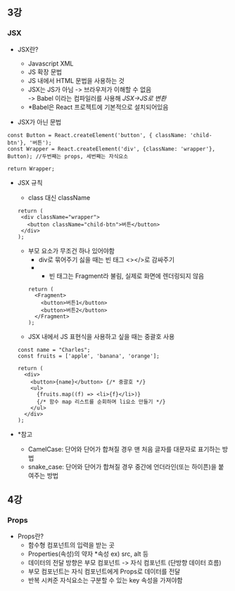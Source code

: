 ## 3강
### JSX   
  * JSX란?
    * Javascript XML
    * JS 확장 문법
    * JS 내에서 HTML 문법을 사용하는 것
    * JSX는 JS가 아님 -> 브라우저가 이해할 수 없음   
    -> Babel 이라는 컴파일러를 사용해 *JSX->JS로 변환*
    * *Babel은 React 프로젝트에 기본적으로 설치되어있음  

  * JSX가 아닌 문법
  ```
  const Button = React.createElement('button', { className: 'child-btn'}, '버튼');
  const Wrapper = React.createElement('div', {className: 'wrapper'}, Button); //두번째는 props, 세번째는 자식요소

  return Wrapper;
  ```
  * JSX 규칙
    * class 대신 className
    ```
    return (
     <div className="wrapper">
       <button className="child-btn">버튼</button>
     </div>
    );
    ```
    * 부모 요소가 무조건 하나 있어야함
      * div로 묶어주기 싫을 때는 빈 태그 <></>로 감싸주기
      * * 빈 태그는 Fragment라 불림, 실제로 화면에 렌더링되지 않음
      ```
      return (
        <Fragment>
          <button>버튼1</button>
          <button>버튼2</button>
        </Fragment>
      );
      ```
    * JSX 내에서 JS 표현식을 사용하고 싶을 때는 중괄호 사용
    ```
    const name = "Charles";
    const fruits = ['apple', 'banana', 'orange'];

    return (
      <div>
        <button>{name}</button> {/* 중괄호 */}
        <ul>
          {fruits.map((f) => <li>{f}</li>)}
          {/* 함수 map 리스트를 순회하며 li요소 만들기 */}
        </ul>
      </div>
    );
    ```

  * *참고
    * CamelCase: 단어와 단어가 합쳐질 경우 맨 처음 글자를 대문자로 표기하는 방법
    * snake_case: 단어와 단어가 합쳐질 경우 중간에 언더라인(또는 하이픈)을 붙여주는 방법

## 4강   
### Props   
  * Props란?
    * 함수형 컴포넌트의 입력을 받는 곳
    * Properties(속성)의 약자   *속성 ex) src, alt 등
    * 데이터의 전달 방향은 부모 컴포넌트 -> 자식 컴포넌트 (단방향 데이터 흐름)
    * 부모 컴포넌트는 자식 컴포넌트에게 Props로 데이터를 전달
    * 반복 시켜준 자식요소는 구분할 수 있는 key 속성을 가져야함